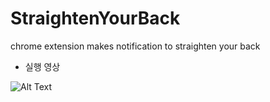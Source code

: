 # StraightenYourBack
chrome extension makes notification to straighten your back




- 실행 영상 

![Alt Text](https://img1.daumcdn.net/thumb/R1280x0/?scode=mtistory2&fname=https%3A%2F%2Fblog.kakaocdn.net%2Fdn%2FcMsXQL%2FbtqIpxoJIej%2F0fPKeWTMy4k741T1LVDKS0%2Fimg.gif)
